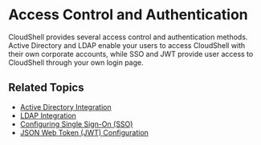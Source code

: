 # Access Control and Authentication

CloudShell provides several access control and authentication methods. Active Directory and LDAP enable your users to access CloudShell with their own corporate accounts, while SSO and JWT provide user access to CloudShell through your own login page.

## Related Topics

- [Active Directory Integration](../../../admin/cloudshell-identity-management/access-control-and-authentication/active-directory-integration/index.md)
- [LDAP Integration](../../../admin/cloudshell-identity-management/access-control-and-authentication/ldap-integration.md)
- [Configuring Single Sign-On (SSO)](../../../admin/cloudshell-identity-management/access-control-and-authentication/saml-authentication-configuration-sso-slo/configure-sso/index.md)
- [JSON Web Token (JWT) Configuration](../../../admin/cloudshell-identity-management/access-control-and-authentication/json-web-token-jwt-configuration.md)